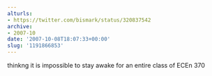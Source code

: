 ```yaml
---
alturls:
- https://twitter.com/bismark/status/320837542
archive:
- 2007-10
date: '2007-10-08T18:07:33+00:00'
slug: '1191866853'
---
```


thinkng it is impossible to stay awake for an entire class of ECEn 370

